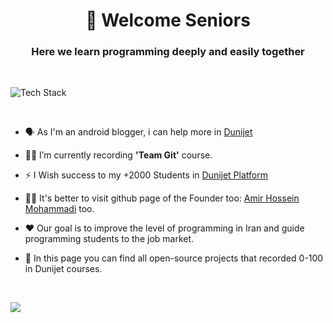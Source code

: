 <h1 align="center">👋 Welcome Seniors</h1>
<h3 align="center">Here we learn programming deeply and easily together</h3>
<br>

<p align="left"><img src="https://skillicons.dev/icons?i=kotlin,androidstudio,java,firebase,spring,flutter,git,postman,sqlite,idea,github,vscode&perline=16" alt="Tech Stack" /> </p>

<br>

- 🗣 As I'm an android blogger, i can help more in [Dunijet](https://www.instagram.com/dunijet)

- 👨‍💻 I’m currently recording **'Team Git'** course.

- ⚡ I Wish success to my +2000 Students in [Dunijet Platform](https://dunijet.ir/)

- 💪🏻 It's better to visit github page of the Founder too: [Amir Hossein Mohammadi](https://rkara.ir/](https://github.com/amir00462)) too.

- ❤️ Our goal is to improve the level of programming in Iran and guide programming students to the job market.

- 🤝 In this page you can find all open-source projects that recorded 0-100 in Dunijet courses.

<br>

<!--
<br>

<div style="display: flex; justify-content: center;">
  <img src="https://github-readme-streak-stats.herokuapp.com/?user=amir00462&theme=default&hide_border=false" style="width: 300px; ">
  <img src="https://github-readme-stats.vercel.app/api/top-langs/?username=amir00462&theme=default&hide_border=false&include_all_commits=false&count_private=false&layout=compact" style="width: 300px;">
</div>

<br>
-->


![](https://quotes-github-readme.vercel.app/api?type=horizontal&theme=tokyonight)

